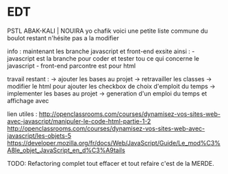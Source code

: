 # EDT
PSTL ABAK-KALI | NOUIRA
yo chafik voici une petite liste commune du boulot restant n'hésite pas a la modifier 


info : maintenant les branche javascript et front-end exsite ainsi :
    - javascript est la branche pour coder et tester tou ce qui concerne le javascript
    - front-end parcontre est pour html

travail restant :
-> ajouter les bases au projet 
-> retravailler les classes 
-> modifier le html pour ajouter les checkbox de choix d'emploit du temps
-> implementer les bases au projet 
-> generation d'un emploi du temps et affichage avec <table>


lien utiles : 
http://openclassrooms.com/courses/dynamisez-vos-sites-web-avec-javascript/manipuler-le-code-html-partie-1-2 
http://openclassrooms.com/courses/dynamisez-vos-sites-web-avec-javascript/les-objets-5
https://developer.mozilla.org/fr/docs/Web/JavaScript/Guide/Le_mod%C3%A8le_objet_JavaScript_en_d%C3%A9tails

TODO: Refactoring complet tout effacer et tout refaire c'est de la MERDE.
